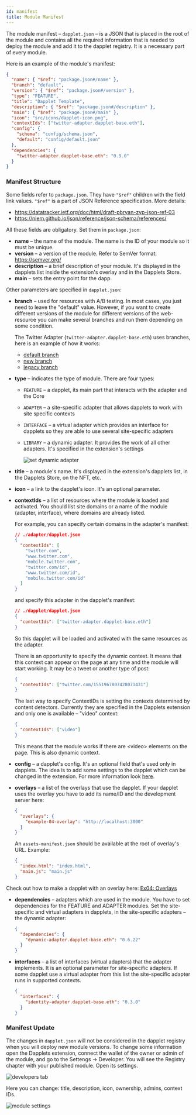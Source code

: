 ```yaml
---
id: manifest
title: Module Manifest
---
```


The module manifest – `dapplet.json` – is a JSON that is placed in the root of the module and contains all the required information that is needed to deploy the module and add it to the dapplet registry. It is a necessary part of every module.

Here is an example of the module's manifest:

```json
{
  "name": { "$ref": "package.json#/name" },
  "branch": "default",
  "version": { "$ref": "package.json#/version" },
  "type": "FEATURE",
  "title": "Dapplet Template",
  "description": { "$ref": "package.json#/description" },
  "main": { "$ref": "package.json#/main" },
  "icon": "src/icons/dapplet-icon.png",
  "contextIds": ["twitter-adapter.dapplet-base.eth"],
  "config": {
    "schema": "config/schema.json",
    "default": "config/default.json"
  },
  "dependencies": {
    "twitter-adapter.dapplet-base.eth": "0.9.0"
  }
}
```

### Manifest Structure

Some fields refer to `package.json`. They have `"$ref"` children with the field link values.
`"$ref"` is a part of JSON Reference specification. More details:

- https://datatracker.ietf.org/doc/html/draft-pbryan-zyp-json-ref-03
- https://niem.github.io/json/reference/json-schema/references/

All these fields are obligatory. Set them in `package.json`:

- **name** – the name of the module. The name is the ID of your module so it must be unique.
- **version** – a version of the module. Refer to SemVer format: https://semver.org/
- **description** – a brief description of your module. It's displayed in the dapplets list inside the extension's overlay and in the Dapplets Store.
- **main** – sets the entry point for the dapp.

Other parameters are specified in `dapplet.json`:

- **branch** – used for resources with A/B testing. In most cases, you just need to leave the "default" value.
  However, if you want to create different versions of the module for different versions of the web-resource you can make several branches and run them depending on some condition.

  The Twitter Adapter (`twitter-adapter.dapplet-base.eth`) uses branches, here is an example of how it works:

  - [default branch](https://github.com/dapplets/dapplet-modules/tree/master/packages/twitter-adapter)
  - [new branch](https://github.com/dapplets/dapplet-modules/tree/master/packages/twitter-adapter-new)
  - [legacy branch](https://github.com/dapplets/dapplet-modules/tree/master/packages/twitter-adapter-legacy)

- **type** – indicates the type of module. There are four types:

  - `FEATURE` – a dapplet, its main part that interacts with the adapter and the Core
  - `ADAPTER` – a site-specific adapter that allows dapplets to work with site specific contexts
  - `INTERFACE` – a virtual adapter which provides an interface for dapplets so they are able to use several site-specific adapters
  - `LIBRARY` – a dynamic adapter. It provides the work of all other adapters. It's specified in the extension's settings

    ![set dynamic adapter](/img/manif_03.jpg)

- **title** – a module's name. It's displayed in the extension's dapplets list, in the Dapplets Store, on the NFT, etc.
- **icon** – a link to the dapplet's icon. It's an optional parameter.
- **contextIds** – a list of resources where the module is loaded and activated. You should list site domains or a name of the module (adapter, interface), where domains are already listed.

  For example, you can specify certain domains in the adapter's manifest:

  ```json
  // ./adapter/dapplet.json
  {
    "contextIds": [
      "twitter.com",
      "www.twitter.com",
      "mobile.twitter.com",
      "twitter.com/id",
      "www.twitter.com/id",
      "mobile.twitter.com/id"
    ]
  }
  ```

  and specify this adapter in the dapplet's manifest:

  ```json
  // ./dapplet/dapplet.json
  {
    "contextIds": ["twitter-adapter.dapplet-base.eth"]
  }
  ```

  So this dapplet will be loaded and activated with the same resources as the adapter.

  There is an opportunity to specify the dynamic context. It means that this context can appear on the page at any time and the module will start working. It may be a tweet or another type of post:

  ```json
  {
    "contextIds": ["twitter.com/1551967807428071431"]
  }
  ```

  The last way to specify ContextIDs is setting the contexts determined by content detectors. Currently they are specified in the Dapplets extension and only one is available – "video" context:

  ```json
  {
    "contextIds": ["video"]
  }
  ```

  This means that the module works if there are <video\> elements on the page. This is also dynamic context.

- **config** – a dapplet's config. It's an optional field that's used only in dapplets.
  The idea is to add some settings to the dapplet which can be changed in the extension.
  For more information look [here](/docs/config).

- **overlays** – a list of the overlays that use the dapplet. If your dapplet uses the overlay you have to add its name/ID and the development server here:

  ```json
  {
    "overlays": {
      "example-04-overlay": "http://localhost:3000"
    }
  }
  ```

  An `assets-manifest.json` should be available at the root of overlay's URL. Example:

  ```json
  {
    "index.html": "index.html",
    "main.js": "main.js"
  }
  ```

Check out how to make a dapplet with an overlay here: [Ex04: Overlays](/docs/overlays)

- **dependencies** – adapters which are used in the module. You have to set dependencies for the FEATURE and ADAPTER modules.
  Set the site-specific and virtual adapters in dapplets, in the site-specific adapters – the dynamic adapter:

  ```json
  {
    "dependencies": {
      "dynamic-adapter.dapplet-base.eth": "0.6.22"
    }
  }
  ```

- **interfaces** – a list of interfaces (virtual adapters) that the adapter implements.
  It is an optional parameter for site-specific adapters.
  If some dapplet use a virtual adapter from this list the site-specific adapter runs in supported contexts.

  ```json
  {
    "interfaces": {
      "identity-adapter.dapplet-base.eth": "0.3.0"
    }
  }
  ```

### Manifest Update

The changes in `dapplet.json` will not be considered in the dapplet registry when you will deploy new module versions.
To change some information open the Dapplets extension, connect the wallet of the owner or admin of the module, and go to the Settengs -> Developer. You will see the Registry chapter with your published module. Open its settings.

![developers tab](/img/manif_01.jpg)

Here you can change: title, description, icon, ownership, admins, context IDs.

![module settings](/img/manif_02.jpg)
